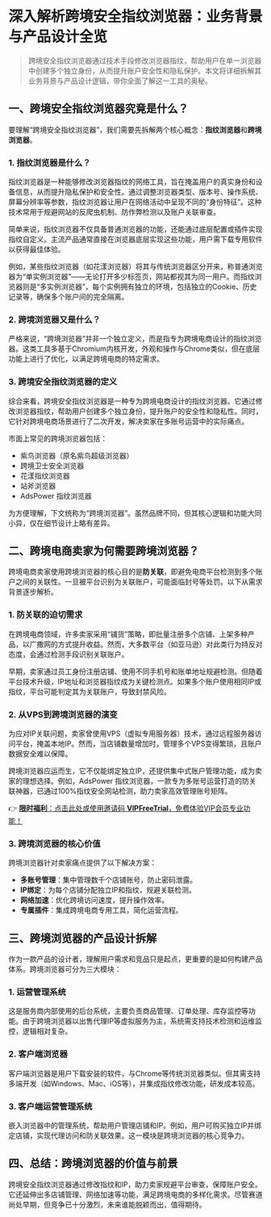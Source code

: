 # 深入解析跨境安全指纹浏览器：业务背景与产品设计全览

> 跨境安全指纹浏览器通过技术手段修改浏览器指纹，帮助用户在单一浏览器中创建多个独立身份，从而提升账户安全性和隐私保护。本文将详细拆解其业务背景与产品设计逻辑，带你全面了解这一工具的奥秘。

## 一、跨境安全指纹浏览器究竟是什么？

要理解“跨境安全指纹浏览器”，我们需要先拆解两个核心概念：**指纹浏览器**和**跨境浏览器**。

### 1. 指纹浏览器是什么？

指纹浏览器是一种能够修改浏览器指纹的网络工具，旨在掩盖用户的真实身份和设备信息，从而提升隐私保护和安全性。通过调整浏览器类型、版本号、操作系统、屏幕分辨率等参数，指纹浏览器让用户在网络活动中呈现不同的“身份特征”。这种技术常用于规避网站的反爬虫机制、防作弊检测以及账户关联审查。

简单来说，指纹浏览器不仅具备普通浏览器的功能，还能通过底层配置或插件实现指纹自定义。主流产品通常直接在浏览器底层实现这些功能，用户需下载专用软件以获得最佳体验。

例如，某些指纹浏览器（如花漾浏览器）将其与传统浏览器区分开来，称普通浏览器为“单实例浏览器”——无论打开多少标签页，网站都视其为同一用户。而指纹浏览器则是“多实例浏览器”，每个实例拥有独立的环境，包括独立的Cookie、历史记录等，确保多个账户间的完全隔离。

### 2. 跨境浏览器又是什么？

严格来说，“跨境浏览器”并非一个独立定义，而是指专为跨境电商设计的指纹浏览器。这类工具多基于Chromium内核开发，外观和操作与Chrome类似，但在底层功能上进行了优化，以满足跨境电商的特定需求。

### 3. 跨境安全指纹浏览器的定义

综合来看，跨境安全指纹浏览器是一种专为跨境电商设计的指纹浏览器。它通过修改浏览器指纹，帮助用户创建多个独立身份，提升账户的安全性和隐私性。同时，它针对跨境电商场景进行了二次开发，解决卖家在多账号运营中的实际痛点。

市面上常见的跨境浏览器包括：
- 紫鸟浏览器（原名紫鸟超级浏览器）
- 跨境卫士安全浏览器
- 花漾指纹浏览器
- 站斧浏览器
- AdsPower 指纹浏览器

为方便理解，下文统称为“跨境浏览器”。虽然品牌不同，但其核心逻辑和功能大同小异，仅在细节设计上略有差异。

## 二、跨境电商卖家为何需要跨境浏览器？

跨境电商卖家使用跨境浏览器的核心目的是**防关联**，即避免电商平台检测到多个账户之间的关联性。一旦被平台识别为关联账户，可能面临封号等处罚。以下从需求背景逐步解析。

### 1. 防关联的迫切需求

在跨境电商领域，许多卖家采用“铺货”策略，即批量注册多个店铺、上架多种产品，以广撒网的方式提升收益。然而，大多数平台（如亚马逊）对此类行为持反对态度，会通过检测手段识别关联账户。

早期，卖家通过员工身份注册店铺、使用不同手机号和账单地址规避检测。但随着平台技术升级，IP地址和浏览器指纹成为关键检测点。如果多个账户使用相同IP或指纹，平台可能判定其为关联账户，导致封禁风险。

### 2. 从VPS到跨境浏览器的演变

为应对IP关联问题，卖家曾使用VPS（虚拟专用服务器）技术，通过远程服务器访问平台，掩盖本地IP。然而，当店铺数量增加时，管理多个VPS变得繁琐，且账户数据安全难以保障。

跨境浏览器应运而生，它不仅能绑定独立IP，还提供集中式账户管理功能，成为卖家的理想选择。例如，AdsPower 指纹浏览器，一款专为多账号运营打造的防关联神器，已通过100%指纹安全网站检测，助力卖家高效管理账号矩阵。

👉 [**限时福利**：点击此处或使用邀请码 **VIPFreeTrial**，免费体验VIP会员专业功能！](https://bit.ly/adspower_free)

### 3. 跨境浏览器的核心价值

跨境浏览器针对卖家痛点提供了以下解决方案：
- **多账号管理**：集中管理数千个店铺账号，防止密码泄露。
- **IP绑定**：为每个店铺分配独立IP和指纹，规避关联检测。
- **网络加速**：优化跨境访问速度，提升操作效率。
- **专属插件**：集成跨境电商专用工具，简化运营流程。

## 三、跨境浏览器的产品设计拆解

作为一款产品的设计者，理解用户需求和竞品只是起点，更重要的是如何构建产品体系。跨境浏览器可分为三大模块：

### 1. 运营管理系统

这是服务商内部使用的后台系统，主要负责商品管理、订单处理、库存监控等功能。由于跨境浏览器以出售代理IP等虚拟服务为主，系统需支持技术检测和运维监控，逻辑相对复杂。

### 2. 客户端浏览器

客户端浏览器是用户下载安装的软件，与Chrome等传统浏览器类似。但其需支持多端开发（如Windows、Mac、iOS等），并集成指纹修改功能，研发成本较高。

### 3. 客户端运营管理系统

嵌入浏览器中的管理系统，帮助用户管理店铺和IP。例如，用户可购买独立IP并绑定店铺，实现代理访问和防关联效果。这一模块是跨境浏览器的核心竞争力。

## 四、总结：跨境浏览器的价值与前景

跨境安全指纹浏览器通过修改指纹和IP，助力卖家规避平台审查，保障账户安全。它还延伸出多店铺管理、网络加速等功能，满足跨境电商的多样化需求。尽管赛道尚处早期，但竞争已十分激烈，未来谁能脱颖而出，值得期待。